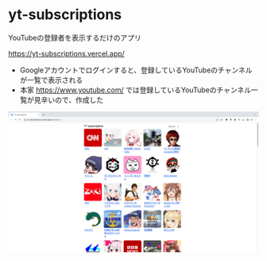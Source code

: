 # yt-subscriptions

YouTubeの登録者を表示するだけのアプリ

https://yt-subscriptions.vercel.app/

- Googleアカウントでログインすると、登録しているYouTubeのチャンネルが一覧で表示される
- 本家 https://www.youtube.com/ では登録しているYouTubeのチャンネル一覧が見辛いので、作成した

![](img/screenshot.png)
